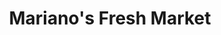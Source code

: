 ---
title: "Mariano's Fresh Market"
url: /chicago/marianos-fresh-market-north-clybourn-avenue/
shop: supermarket
---